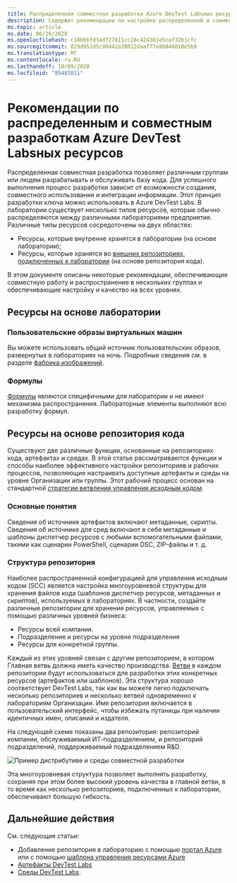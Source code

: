 ```yaml
---
title: Распределенная совместная разработка Azure DevTest Labsных ресурсов
description: Содержит рекомендации по настройке распределенной и совместной среды разработки для разработки ресурсов DevTest Labs.
ms.topic: article
ms.date: 06/26/2020
ms.openlocfilehash: c18bbbfd3ad727811cc28c424381e5caf32b1cfc
ms.sourcegitcommit: 829d951d5c90442a38012daaf77e86046018e5b9
ms.translationtype: MT
ms.contentlocale: ru-RU
ms.lasthandoff: 10/09/2020
ms.locfileid: "85483811"
---
```

# <a name="best-practices-for-distributed-and-collaborative-development-of-azure-devtest-labs-resources"></a>Рекомендации по распределенным и совместным разработкам Azure DevTest Labsных ресурсов
Распределенная совместная разработка позволяет различным группам или людям разрабатывать и обслуживать базу кода. Для успешного выполнения процесс разработки зависит от возможности создания, совместного использования и интеграции информации. Этот принцип разработки ключа можно использовать в Azure DevTest Labs. В лаборатории существует несколько типов ресурсов, которые обычно распределяются между различными лабораториями предприятия. Различные типы ресурсов сосредоточены на двух областях:

- Ресурсы, которые внутренне хранятся в лаборатории (на основе лаборатории);
- Ресурсы, которые хранятся во [внешних репозиториях, подключенных к лаборатории](devtest-lab-add-artifact-repo.md) (на основе репозитория кода). 

В этом документе описаны некоторые рекомендации, обеспечивающие совместную работу и распространение в нескольких группах и обеспечивающие настройку и качество на всех уровнях.

## <a name="lab-based-resources"></a>Ресурсы на основе лаборатории

### <a name="custom-virtual-machine-images"></a>Пользовательские образы виртуальных машин
Вы можете использовать общий источник пользовательских образов, развернутых в лабораториях на ночь. Подробные сведения см. в разделе [фабрика изображений](image-factory-create.md).    

### <a name="formulas"></a>Формулы
[Формулы](devtest-lab-manage-formulas.md) являются специфичными для лаборатории и не имеют механизма распространения. Лабораторные элементы выполняют всю разработку формул. 

## <a name="code-repository-based-resources"></a>Ресурсы на основе репозитория кода
Существуют две различные функции, основанные на репозиториях кода, артефактах и средах. В этой статье рассматриваются функции и способы наиболее эффективного настройки репозиториев и рабочих процессов, позволяющие настраивать доступные артефакты и среды на уровне Организации или группы.  Этот рабочий процесс основан на стандартной [стратегии ветвления управления исходным кодом](/azure/devops/repos/tfvc/branching-strategies-with-tfvc?view=azure-devops). 

### <a name="key-concepts"></a>Основные понятия
Сведения об источнике артефактов включают метаданные, скрипты. Сведения об источнике для сред включают в себя метаданные и шаблоны диспетчер ресурсов с любыми вспомогательными файлами, такими как сценарии PowerShell, сценарии DSC, ZIP-файлы и т. д.  

### <a name="repository-structure"></a>Структура репозитория  
Наиболее распространенной конфигурацией для управления исходным кодом (SCC) является настройка многоуровневой структуры для хранения файлов кода (шаблонов диспетчер ресурсов, метаданных и скриптов), используемых в лабораториях. В частности, создайте различные репозитории для хранения ресурсов, управляемых с помощью различных уровней бизнеса:   

- Ресурсы всей компании.
- Подразделение и ресурсы на уровне подразделения
- Ресурсы для конкретной группы.

Каждый из этих уровней связан с другим репозиторием, в котором Главная ветвь должна иметь качество производства. [Ветви](/azure/devops/repos/git/git-branching-guidance?view=azure-devops) в каждом репозитории будут использоваться для разработки этих конкретных ресурсов (артефактов или шаблонов). Эта структура хорошо соответствует DevTest Labs, так как вы можете легко подключать несколько репозиториев и несколько ветвей одновременно к лабораториям Организации. Имя репозитория включается в пользовательский интерфейс, чтобы избежать путаницы при наличии идентичных имен, описаний и издателя.
     
На следующей схеме показаны два репозитория: репозиторий компании, обслуживаемый ИТ-подразделением, и репозиторий подразделений, поддерживаемый подразделением R&D.

![Пример дистрибутиве и среды совместной разработки](./media/best-practices-distributive-collaborative-dev-env/distributive-collaborative-dev-env.png)
   
Эта многоуровневая структура позволяет выполнять разработку, сохраняя при этом более высокий уровень качества в главной ветви, в то время как несколько репозиториев, подключенных к лаборатории, обеспечивают большую гибкость.

## <a name="next-steps"></a>Дальнейшие действия    
См. следующие статьи:

- Добавление репозитория в лабораторию с помощью [портал Azure](devtest-lab-add-artifact-repo.md) или с помощью [шаблона управления ресурсами Azure](add-artifact-repository.md)
- [Артефакты DevTest Labs](devtest-lab-artifact-author.md)
- [Среды DevTest Labs](devtest-lab-create-environment-from-arm.md).
